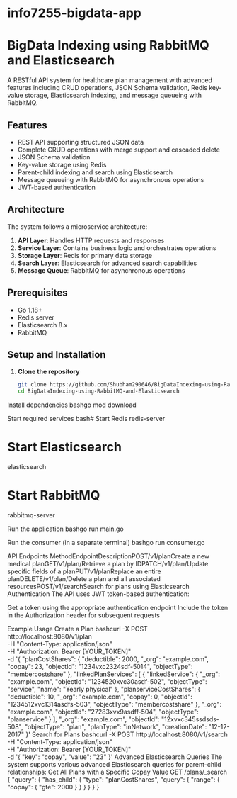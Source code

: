 # info7255-bigdata-app
# BigData Indexing using RabbitMQ and Elasticsearch

A RESTful API system for healthcare plan management with advanced features including CRUD operations, JSON Schema validation, Redis key-value storage, Elasticsearch indexing, and message queueing with RabbitMQ.

## Features

- REST API supporting structured JSON data
- Complete CRUD operations with merge support and cascaded delete
- JSON Schema validation
- Key-value storage using Redis
- Parent-child indexing and search using Elasticsearch
- Message queueing with RabbitMQ for asynchronous operations
- JWT-based authentication

## Architecture

The system follows a microservice architecture:
1. **API Layer**: Handles HTTP requests and responses
2. **Service Layer**: Contains business logic and orchestrates operations
3. **Storage Layer**: Redis for primary data storage
4. **Search Layer**: Elasticsearch for advanced search capabilities
5. **Message Queue**: RabbitMQ for asynchronous operations

## Prerequisites

- Go 1.18+
- Redis server
- Elasticsearch 8.x
- RabbitMQ

## Setup and Installation

1. **Clone the repository**
   ```bash
   git clone https://github.com/Shubham290646/BigDataIndexing-using-RabbitMQ-and-Elasticsearch.git
   cd BigDataIndexing-using-RabbitMQ-and-Elasticsearch

Install dependencies
bashgo mod download

Start required services
bash# Start Redis
redis-server

# Start Elasticsearch
elasticsearch

# Start RabbitMQ
rabbitmq-server

Run the application
bashgo run main.go

Run the consumer (in a separate terminal)
bashgo run consumer.go


API Endpoints
MethodEndpointDescriptionPOST/v1/planCreate a new medical planGET/v1/plan/Retrieve a plan by IDPATCH/v1/plan/Update specific fields of a planPUT/v1/planReplace an entire planDELETE/v1/plan/Delete a plan and all associated resourcesPOST/v1/searchSearch for plans using Elasticsearch
Authentication
The API uses JWT token-based authentication:

Get a token using the appropriate authentication endpoint
Include the token in the Authorization header for subsequent requests

Example Usage
Create a Plan
bashcurl -X POST http://localhost:8080/v1/plan \
  -H "Content-Type: application/json" \
  -H "Authorization: Bearer [YOUR_TOKEN]" \
  -d '{
    "planCostShares": {
      "deductible": 2000,
      "_org": "example.com",
      "copay": 23,
      "objectId": "1234vxc2324sdf-5014",
      "objectType": "membercostshare"
    },
    "linkedPlanServices": [
      {
        "linkedService": {
          "_org": "example.com",
          "objectId": "1234520xvc30asdf-502",
          "objectType": "service",
          "name": "Yearly physical"
        },
        "planserviceCostShares": {
          "deductible": 10,
          "_org": "example.com",
          "copay": 0,
          "objectId": "1234512xvc1314asdfs-503",
          "objectType": "membercostshare"
        },
        "_org": "example.com",
        "objectId": "27283xvx9asdff-504",
        "objectType": "planservice"
      }
    ],
    "_org": "example.com",
    "objectId": "12xvxc345ssdsds-508",
    "objectType": "plan",
    "planType": "inNetwork",
    "creationDate": "12-12-2017"
  }'
Search for Plans
bashcurl -X POST http://localhost:8080/v1/search \
  -H "Content-Type: application/json" \
  -H "Authorization: Bearer [YOUR_TOKEN]" \
  -d '{
    "key": "copay",
    "value": "23"
  }'
Advanced Elasticsearch Queries
The system supports various advanced Elasticsearch queries for parent-child relationships:
Get All Plans with a Specific Copay Value
GET /plans/_search
{
  "query": {
    "has_child": {
      "type": "planCostShares",
      "query": {
        "range": {
          "copay": {
            "gte": 2000
          }
        }
      }
    }
  }
}
